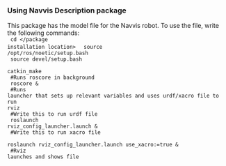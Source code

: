 ### Using Navvis Description package

This package has the model file for the Navvis robot. To use the file, write the following commands:
<br>
<code>
cd </package installation location> 
</code>
<code>
source /opt/ros/noetic/setup.bash<br>
source devel/setup.bash<br>
catkin_make<br>
#Runs roscore in background<br>
roscore &<br>
#Runs launcher that sets up relevant variables and uses urdf/xacro file to run rviz<br>
#Write this to run urdf file<br>
roslaunch rviz_config_launcher.launch  &<br>
#Write this to run xacro file<br>
roslaunch rviz_config_launcher.launch use_xacro:=true &<br>
#Rviz launches and shows file<br>
</code>